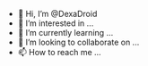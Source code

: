 - 👋 Hi, I’m @DexaDroid
- 👀 I’m interested in ...
- 🌱 I’m currently learning ...
- 💞️ I’m looking to collaborate on ...
- 📫 How to reach me ...

<!---
DexaDroid/DexaDroid is a ✨ special ✨ repository because its `README.md` (this file) appears on your GitHub profile.
You can click the Preview link to take a look at your changes.
--->
